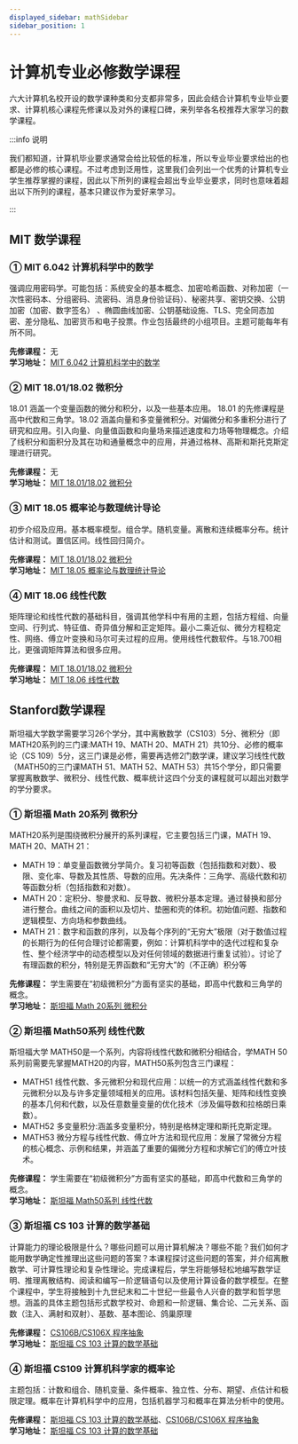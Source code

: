 ```yaml
---
displayed_sidebar: mathSidebar
sidebar_position: 1
---
```


# 计算机专业必修数学课程
六大计算机名校开设的数学课种类和分支都非常多，因此会结合计算机专业毕业要求、计算机核心课程先修课以及对外的课程口碑，来列举各名校推荐大家学习的数学课程。

:::info 说明

我们都知道，计算机毕业要求通常会给比较低的标准，所以专业毕业要求给出的也都是必修的核心课程。不过考虑到泛用性，这里我们会列出一个优秀的计算机专业学生推荐掌握的课程，因此以下所列的课程会超出专业毕业要求，同时也意味着超出以下所列的课程，基本只建议作为爱好来学习。

:::

## MIT 数学课程
### ① MIT 6.042 计算机科学中的数学
强调应用密码学。可能包括：系统安全的基本概念、加密哈希函数、对称加密（一次性密码本、分组密码、流密码、消息身份验证码）、秘密共享、密钥交换、公钥加密（加密、数字签名） 、椭圆曲线加密、公钥基础设施、TLS、完全同态加密、差分隐私、加密货币和电子投票。作业包括最终的小组项目。主题可能每年有所不同。 

**先修课程：** 无        
**学习地址：** [MIT 6.042 计算机科学中的数学](https://hackway.org/docs/math/basic/discrete/cs6042)

### ② MIT 18.01/18.02 微积分
18.01 涵盖一个变量函数的微分和积分，以及一些基本应用。 18.01 的先修课程是高中代数和三角学。18.02 涵盖向量和多变量微积分。对偏微分和多重积分进行了研究和应用。引入向量、向量值函数和向量场来描述速度和力场等物理概念。介绍了线积分和面积分及其在功和通量概念中的应用，并通过格林、高斯和斯托克斯定理进行研究。

**先修课程：** 无        
**学习地址：** [MIT 18.01/18.02 微积分](https://hackway.org/docs/math/basic/calculus/math1801)

### ③ MIT 18.05 概率论与数理统计导论
初步介绍及应用。基本概率模型。组合学。随机变量。离散和连续概率分布。统计估计和测试。置信区间。线性回归简介。

**先修课程：** [MIT 18.01/18.02 微积分](https://hackway.org/docs/math/basic/calculus/math1801)          
**学习地址：** [MIT 18.05 概率论与数理统计导论](https://hackway.org/docs/math/basic/probability/math1805)

### ④ MIT 18.06 线性代数
矩阵理论和线性代数的基础科目，强调其他学科中有用的主题，包括方程组、向量空间、行列式、特征值、奇异值分解和正定矩阵。最小二乘近似、微分方程稳定性、网络、傅立叶变换和马尔可夫过程的应用。使用线性代数软件。与18.700相比，更强调矩阵算法和很多应用。  

**先修课程：** [MIT 18.01/18.02 微积分](https://hackway.org/docs/math/basic/calculus/math1801)          
**学习地址：** [MIT 18.06 线性代数](https://hackway.org/docs/math/basic/linearalgebra/math1806)

## Stanford数学课程
斯坦福大学数学需要学习26个学分，其中离散数学（CS103）5分、微积分（即MATH20系列的三门课:MATH 19、MATH 20、MATH 21）共10分、必修的概率论（CS 109）5分，这三门课是必修，需要再选修2门数学课，建议学习线性代数（MATH50的三门课MATH 51、MATH 52、MATH 53）共15个学分，即只需要掌握离散数学、微积分、线性代数、概率统计这四个分支的课程就可以超出对数学的学分要求。

### ① 斯坦福 Math 20系列 微积分
MATH20系列是围绕微积分展开的系列课程，它主要包括三门课，MATH 19、MATH 20、MATH 21：

- MATH 19：单变量函数微分学简介。复习初等函数（包括指数和对数）、极限、变化率、导数及其性质、导数的应用。先决条件：三角学、高级代数和初等函数分析（包括指数和对数）。
- MATH 20：定积分、黎曼求和、反导数、微积分基本定理。通过替换和部分进行整合。曲线之间的面积以及切片、垫圈和壳的体积。初始值问题、指数和逻辑模型、方向场和参数曲线。 
- MATH 21：数字和函数的序列，以及每个序列的“无穷大”极限（对于数值过程的长期行为的任何合理讨论都需要，例如：计算机科学中的迭代过程和复杂性、整个经济学中的动态模型以及对任何领域的数据进行重复试验）。讨论了有理函数的积分，特别是无界函数和“无穷大”的（不正确）积分等

**先修课程：** 学生需要在“初级微积分”方面有坚实的基础，即高中代数和三角学的概念。            
**学习地址：** [斯坦福 Math 20系列 微积分](https://hackway.org/docs/math/basic/calculus/math20)

### ② 斯坦福 Math50系列 线性代数
斯坦福大学 MATH50是一个系列，内容将线性代数和微积分相结合，学MATH 50系列前需要先掌握MATH20的内容，MATH50系列包含三门课程：

- MATH51 线性代数、多元微积分和现代应用：以统一的方式涵盖线性代数和多元微积分以及与许多定量领域相关的应用。该材料包括矢量、矩阵和线性变换的基本几何和代数，以及任意数量变量的优化技术（涉及偏导数和拉格朗日乘数）。
- MATH52 多变量积分:涵盖多变量积分，特别是格林定理和斯托克斯定理。
- MATH53 微分方程与线性代数、傅立叶方法和现代应用：发展了常微分方程的核心概念、示例和结果，并涵盖了重要的偏微分方程和求解它们的傅立叶技术。

**先修课程：** 学生需要在“初级微积分”方面有坚实的基础，即高中代数和三角学的概念。            
**学习地址：** [斯坦福 Math50系列 线性代数](https://hackway.org/docs/math/basic/calculus/math20)

### ③ 斯坦福 CS 103 计算的数学基础
计算能力的理论极限是什么？哪些问题可以用计算机解决？哪些不能？我们如何才能用数学确定性推理出这些问题的答案？本课程探讨这些问题的答案，并介绍离散数学、可计算性理论和复杂性理论。完成课程后，学生将能够轻松地编写数学证明、推理离散结构、阅读和编写一阶逻辑语句以及使用计算设备的数学模型。在整个课程中，学生将接触到十九世纪末和二十世纪一些最令人兴奋的数学和哲学思想。涵盖的具体主题包括形式数学校对、命题和一阶逻辑、集合论、二元关系、函数（注入、满射和双射）、基数、基本图论、鸽巢原理

**先修课程：** [CS106B/CS106X 程序抽象](https://hackway.org/docs/cs/freshman/cpp/cs106b)            
**学习地址：** [斯坦福 CS 103 计算的数学基础](https://hackway.org/docs/math/basic/discrete/cs103)

### ④ 斯坦福 CS109 计算机科学家的概率论
主题包括：计数和组合、随机变量、条件概率、独立性、分布、期望、点估计和极限定理。概率在计算机科学中的应用，包括机器学习和概率在算法分析中的使用。

**先修课程：** [斯坦福 CS 103 计算的数学基础](https://hackway.org/docs/math/basic/discrete/cs103)、[CS106B/CS106X 程序抽象](https://hackway.org/docs/cs/freshman/cpp/cs106b)            
**学习地址：** [斯坦福 CS 103 计算的数学基础](https://hackway.org/docs/math/basic/discrete/cs103)














